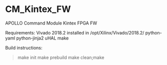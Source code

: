 # CM_Kintex_FW
APOLLO Command Module Kintex FPGA FW

Requirements:
Vivado 2018.2 installed in /opt/Xilinx/Vivado/2018.2/
python-yaml
python-jinja2
uHAL
make

Build instructions:
>make init
>make prebuild
>make clean;make


